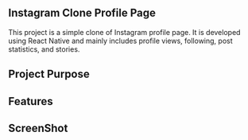 ## Instagram Clone Profile Page

This project is a simple clone of Instagram profile page. It is developed using React Native and mainly includes profile views, following, post statistics, and stories.

## Project Purpose

## Features

## ScreenShot
